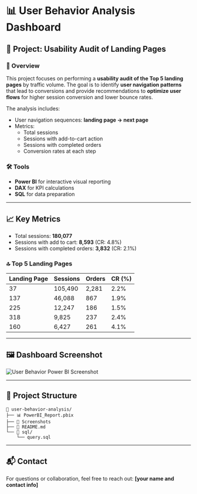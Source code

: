# 📊 User Behavior Analysis Dashboard

## 📌 Project: Usability Audit of Landing Pages

### 🧾 Overview

This project focuses on performing a **usability audit of the Top 5 landing pages** by traffic volume. The goal is to identify **user navigation patterns** that lead to conversions and provide recommendations to **optimize user flows** for higher session conversion and lower bounce rates.

The analysis includes:
- User navigation sequences: **landing page → next page**
- Metrics:
  - Total sessions
  - Sessions with add-to-cart action
  - Sessions with completed orders
  - Conversion rates at each step

### 🛠️ Tools

- **Power BI** for interactive visual reporting  
- **DAX** for KPI calculations  
- **SQL** for data preparation  
---

## 📈 Key Metrics

- Total sessions: **180,077**
- Sessions with add to cart: **8,593** (CR: 4.8%)
- Sessions with completed orders: **3,832** (CR: 2.1%)

### 🔝 Top 5 Landing Pages

| Landing Page | Sessions | Orders | CR (%) |
|--------------|----------|--------|--------|
| 37           | 105,490  | 2,281  | 2.2%   |
| 137          | 46,088   | 867    | 1.9%   |
| 225          | 12,247   | 186    | 1.5%   |
| 318          | 9,825    | 237    | 2.4%   |
| 160          | 6,427    | 261    | 4.1%   |

---

## 🖼️ Dashboard Screenshot

![User Behavior Power BI Screenshot](изображение_2025-07-22_195958238.png)

---

## 📁 Project Structure

```
📂 user-behavior-analysis/
├── 📊 PowerBI_Report.pbix
├── 📸 Screenshots
├── 📑 README.md
└── 📁 sql/
    └── query.sql
```

---

## 📬 Contact

For questions or collaboration, feel free to reach out: **[your name and contact info]**
